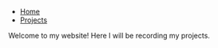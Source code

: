  - [Home](index.md)
 - [Projects](projects.md)
 
 Welcome to my website! Here I will be recording my projects.
